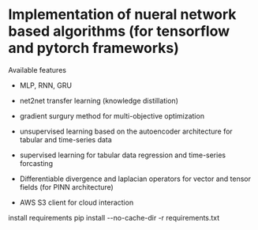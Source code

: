 # Implementation of nueral network based algorithms (for tensorflow and pytorch frameworks)

Available features

- MLP, RNN, GRU

- net2net transfer learning (knowledge distillation)

- gradient surgury method for multi-objective optimization

- unsupervised learning based on the autoencoder architecture for tabular and time-series data

- supervised learning for tabular data regression and time-series forcasting

- Differentiable divergence and laplacian operators for vector and tensor fields (for PINN architecture)

- AWS S3 client for cloud interaction







install requirements
pip install --no-cache-dir -r requirements.txt
